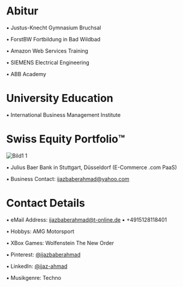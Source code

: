 # Abitur

▪︎ Justus-Knecht Gymnasium Bruchsal

• ForstBW Fortbildung in Bad Wildbad

• Amazon Web Services Training

• SIEMENS Electrical Engineering

• ABB Academy 

# University Education

▪︎ International Business Management Institute

# Swiss Equity Portfolio™️



![Bild1 1](https://user-images.githubusercontent.com/95079463/173062915-61d28cb7-3aa7-4236-8c58-55eb180333d0.png)

▪ Julius Baer Bank in Stuttgart, Düsseldorf (E-Commerce .com PaaS)

▪︎ Business Contact: ijazbaberahmad@yahoo.com 

# Contact Details 

▪︎ eMail Address: ijazbaberahmad@t-online.de ▪︎ +4915128118401 

• Hobbys: AMG Motorsport

• XBox Games: Wolfenstein The New Order

▪︎ Pinterest: [@ijazbaberahmad](https://www.pinterest.de/ijazbaberahmad/)

▪︎ LinkedIn: [@ijaz-ahmad](https://www.linkedin.com/in/ijaz-ahmad-69677b13a/)

▪︎ Musikgenre: Techno



